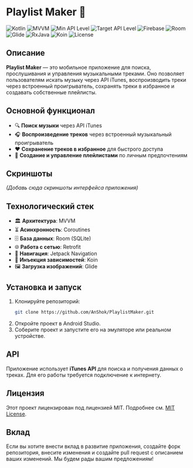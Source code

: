 # Playlist Maker 🎵

![Kotlin](https://img.shields.io/badge/Kotlin-blue)
![MVVM](https://img.shields.io/badge/Architecture-MVVM-brightgreen)
![Min API Level](https://img.shields.io/badge/Min%20API-29-brightgreen)
![Target API Level](https://img.shields.io/badge/Target%20API-34-blue)
![Firebase](https://img.shields.io/badge/Firebase-Analytics-orange)
![Room](https://img.shields.io/badge/Room-2.6.1-yellow)
![Glide](https://img.shields.io/badge/Glide-4.14.2-green)
![RxJava](https://img.shields.io/badge/RxJava-2.2.21-purple)
![Koin](https://img.shields.io/badge/Koin-3.3.0-red)
![License](https://img.shields.io/badge/license-MIT-green)

## Описание

**Playlist Maker** — это мобильное приложение для поиска, прослушивания и управления музыкальными треками. Оно позволяет пользователям искать музыку через API iTunes, воспроизводить треки через встроенный проигрыватель, сохранять треки в избранное и создавать собственные плейлисты.

## Основной функционал

- 🔍 **Поиск музыки** через API iTunes
- 🎧 **Воспроизведение треков** через встроенный музыкальный проигрыватель
- ❤️ **Сохранение треков в избранное** для быстрого доступа
- 📂 **Создание и управление плейлистами** по личным предпочтениям

## Скриншоты

*(Добавь сюда скриншоты интерфейса приложения)*

## Технологический стек

- 🏛 **Архитектура**: MVVM
- ⏳ **Асинхронность**: Coroutines
- 🗄 **База данных**: Room (SQLite)
- 🌐 **Работа с сетью**: Retrofit
- 🧭 **Навигация**: Jetpack Navigation
- 🔗 **Инъекция зависимостей**: Koin
- 🖼 **Загрузка изображений**: Glide

## Установка и запуск

1. Клонируйте репозиторий:
    ```bash
    git clone https://github.com/AnShok/PlaylistMaker.git
    ```
2. Откройте проект в Android Studio.
3. Соберите проект и запустите его на эмуляторе или реальном устройстве.

## API

Приложение использует **iTunes API** для поиска и получения данных о треках. Для его работы требуется подключение к интернету.

## Лицензия

Этот проект лицензирован под лицензией MIT. Подробнее см. [MIT License](https://opensource.org/licenses/MIT).



## Вклад

Если вы хотите внести вклад в развитие приложения, создайте форк репозитория, внесите изменения и создайте pull request с описанием ваших изменений. Мы будем рады вашим предложениям!
